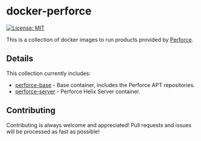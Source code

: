 docker-perforce
===============
[![License: MIT](http://img.shields.io/badge/license-MIT-blue.svg?style=flat-square)](https://github.com/noonien/docker-perforce-server/blob/master/LICENSE)

This is a collection of docker images to run products provided by [Perforce](http://www.perforce.com/).

Details
-------
This collection currently includes:

  - [perforce-base](perforce-base) - Base container, includes the Perforce APT repositories.
  - [perforce-server](perforce-server/) - Perforce Helix Server container.


Contributing
------------
Contributing is always welcome and appreciated! Pull requests and issues will
be processed as fast as possible!

